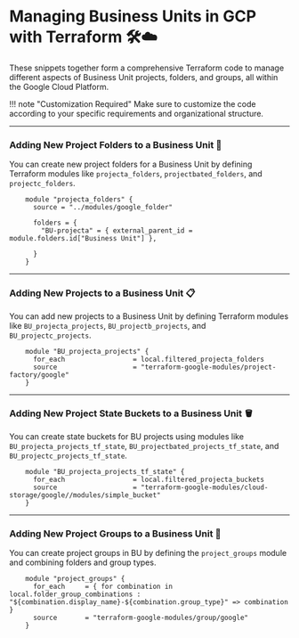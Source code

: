 # Managing Business Units in GCP with Terraform 🛠️☁️

These snippets together form a comprehensive Terraform code to manage different aspects of Business Unit projects, folders, and groups, all within the Google Cloud Platform. 

!!! note "Customization Required"
    Make sure to customize the code according to your specific requirements and organizational structure.

---

### Adding New Project Folders to a Business Unit 📁

You can create new project folders for a Business Unit by defining Terraform modules like `projecta_folders`, `projectbated_folders`, and `projectc_folders`.

```hcl
    module "projecta_folders" {
      source = "../modules/google_folder"

      folders = {
        "BU-projecta" = { external_parent_id = module.folders.id["Business Unit"] },

      }
    }
```

---

### Adding New Projects to a Business Unit 📋

You can add new projects to a Business Unit by defining Terraform modules like `BU_projecta_projects`, `BU_projectb_projects`, and `BU_projectc_projects`.

```hcl
    module "BU_projecta_projects" {
      for_each                 = local.filtered_projecta_folders
      source                   = "terraform-google-modules/project-factory/google"
    }
```

---

### Adding New Project State Buckets to a Business Unit 🪣

You can create state buckets for BU projects using modules like `BU_projecta_projects_tf_state`, `BU_projectbated_projects_tf_state`, and `BU_projectc_projects_tf_state`.

```hcl
    module "BU_projecta_projects_tf_state" {
      for_each                 = local.filtered_projecta_buckets
      source                   = "terraform-google-modules/cloud-storage/google//modules/simple_bucket"
    }
```

---

### Adding New Project Groups to a Business Unit 👥

You can create project groups in BU by defining the `project_groups` module and combining folders and group types.

```hcl
    module "project_groups" {
      for_each     = { for combination in local.folder_group_combinations : "${combination.display_name}-${combination.group_type}" => combination }
      source       = "terraform-google-modules/group/google"
    }
```

